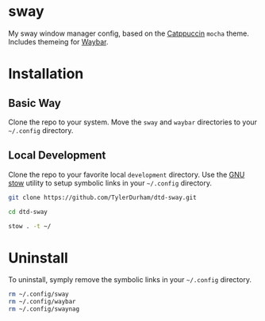 # sway

My sway window manager config, based on the [Catppuccin] `mocha` theme. Includes themeing for [Waybar]. 

# Installation

## Basic Way

Clone the repo to your system. Move the `sway` and `waybar` directories to your `~/.config` directory.

## Local Development

Clone the repo to your favorite local `development` directory. Use the [GNU] [stow] utility to setup symbolic links in your `~/.config` directory. 

``` sh
git clone https://github.com/TylerDurham/dtd-sway.git

cd dtd-sway

stow . -t ~/
```

# Uninstall

To uninstall, symply remove the symbolic links in your `~/.config` directory.

``` sh
rm ~/.config/sway
rm ~/.config/waybar
rm ~/.config/swaynag
```

[GNU]: https://www.gnu.org/
[stow]: https://www.gnu.org/software/stow/
[Catppuccin]: https://catppuccin.com/
[Waybar]: https://github.com/Alexays/Waybar 
